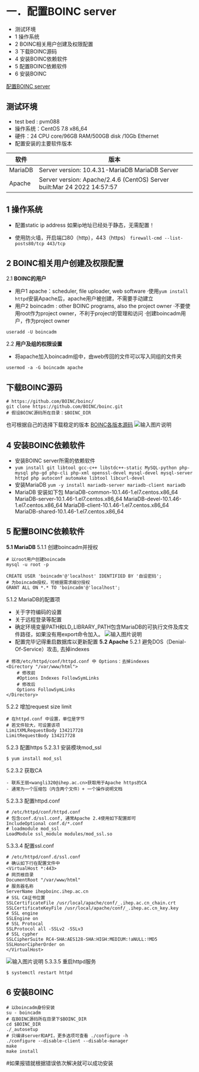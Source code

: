 


> 

# 一．配置BOINC server

 - 测试环境
 - 1 操作系统
 - 2 BOINC相关用户创建及权限配置
 - 3 下载BOINC源码
 - 4 安装BOINC依赖软件
 - 5 配置BOINC依赖软件
 - 6 安装BOINC
 
 [配置BOINC server](#)
 

## 测试环境

 - test bed : pvm088
 - 操作系统：CentOS 7.8 x86_64
 - 硬件：24 CPU core/96GB RAM/500GB disk /10Gb Ethernet
 - 配置安装的主要软件版本
 
| 软件 | 版本 |
|--|--|
| MariaDB | Server version: 10.4.31-MariaDB MariaDB Server |
|Apache|Server version: Apache/2.4.6 (CentOS)          Server built:Mar 24 2022 14:57:57|
## 1 操作系统
 - 配置static ip address
 如果ip地址已经处于静态，无需配置！
 
 - 使用防火墙，开启端口80（http），443（https）
 `firewall-cmd --list-posts80/tcp 443/tcp`
## 2 BOINC相关用户创建及权限配置

2.1 **BOINC的用户**

 - 用户1   apache：scheduler, file uploader, web software
    ·使用`yum install httpd`安装Apache后，apache用户被创建，不需要手动建立
 - 用户2   boincadm : other BOINC programs, also the project owner
 ·不要使用root作为project owner，不利于project的管理和访问
 ·创建boincadm用户，作为project owner
 ```
useradd -U boincadm
```
2.2 **用户及组的权限设置**
 - 将apache加入boincadm组中，由web传回的文件可以写入同组的文件夹
 ```
usermod -a -G boincadm apache
```
## 下载BOINC源码

```
# https://github.com/BOINC/boinc/
git clone https://github.com/BOINC/boinc.git
# 假设BOINC源码所在目录：$BOINC_DIR
```
也可根据自己的选择下载稳定的版本
[BOINC各版本源码](https://github.com/BOINC/boinc)
![输入图片说明](/imgs/2023-10-23/5BVyl0W15A27gpH8.png)
## 4 安装BOINC依赖软件

 - 安装BOINC server所需的依赖软件
 - ``yum install git libtool gcc-c++ libstdc++-static MySQL-python php-mysql php-gd php-cli php-xml openssl-devel mysql-devel mysql-server httpd php autoconf automake libtool libcurl-devel``
 - 安装MariaDB
  `yum -y install mariadb-server mariadb-client mariadb   `
 - MariaDB 安装如下包
 MariaDB-common-10.1.46-1.el7.centos.x86_64
MariaDB-server-10.1.46-1.el7.centos.x86_64
MariaDB-devel-10.1.46-1.el7.centos.x86_64
MariaDB-client-10.1.46-1.el7.centos.x86_64
MariaDB-shared-10.1.46-1.el7.centos.x86_64
## 5 配置BOINC依赖软件
**5.1 MariaDB**
5.1.1 创建boincadm并授权
```
# 以root用户创建boincadm
mysql -u root -p
```
```
CREATE USER 'boincadm'@'localhost' IDENTIFIED BY '自设密码';
# 为boincadm授权，可根据需求细分授权
GRANT ALL ON *.* TO 'boincadm'@'localhost';
```
5.1.2 MariaDB的配置项
 - 关于字符编码的设置
 - 关于远程登录等配置
 - 确定环境变量PATH和LD_LIBRARY_PATH包含MariaDB的可执行文件及库文件路径，如果没有用export命令加入。
 ![输入图片说明](/imgs/2023-10-23/DyqtMd3oqeDgL9Tw.png)
 - 配置完毕记得重启数据库以更新配置
**5.2 Apache**
5.2.1 避免DOS（Denial-Of-Service）攻击, 去掉indexes
```
# 修改/etc/httpd/conf/httpd.conf 中 Options：去掉indexes
<Directory "/var/www/html">
    # 修改前
    #Options Indexes FollowSymLinks
    # 修改后
    Options FollowSymLinks
</Directory>
```
5.2.2 增加request size limit
```
# 在httpd.conf 中设置，单位是字节
# 若文件较大，可设置该项
LimitXMLRequestBody 134217728
LimitRequestBody 134217728
```
5.2.3 配置https
5.2.3.1 安装模块mod_ssl
```
$ yum install mod_ssl
```
5.2.3.2 获取CA
```
- 联系王丽<wangli320@ihep.ac.cn>获取用于Apache https的CA
- 通常为一个压缩包（内含两个文件）+ 一个操作说明文档
```
5.2.3.3 配置httpd.conf
```
# /etc/httpd/conf/httpd.conf
# 包含conf.d/ssl.conf, 通常Apache 2.4使用如下配置即可
IncludeOptional conf.d/*.conf
# loadmodule mod_ssl
LoadModule ssl_module modules/mod_ssl.so
```
5.3.3.4 配置ssl.conf
```
# /etc/httpd/conf.d/ssl.conf
# 确认如下行在配置文件中
<VirtualHost *:443>
# 网页根目录
DocumentRoot "/var/www/html"
# 服务器名称
ServerName ihepboinc.ihep.ac.cn
# SSL CA证书位置
SSLCertificateFile /usr/local/apache/conf/_.ihep.ac.cn_chain.crt
SSLCertificateKeyFile /usr/local/apache/conf/_.ihep.ac.cn_key.key
# SSL engine
SSLEngine on
# SSL Protocal
SSLProtocol all -SSLv2 -SSLv3
# SSL cypher
SSLCipherSuite RC4-SHA:AES128-SHA:HIGH:MEDIUM:!aNULL:!MD5
SSLHonorCipherOrder on
</VirtualHost>
```
![输入图片说明](/imgs/2023-10-23/qR1qS1iLAXmhKAjh.png)
5.3.3.5 重启httpd服务
```
$ systemctl restart httpd
```
## 6 安装BOINC
```
# 以boincadm身份安装
su - boincadm
# 在BOINC源码所在目录下$BOINC_DIR
cd $BOINC_DIR
./_autosetup
# 只编译server和API，更多选项可查看 ./configure -h
./configure --disable-client --disable-manager
make
make install
```
#如果报错就根据错误依次解决就可以成功安装
    

 

  





  
 
       
 



<!--stackedit_data:
eyJoaXN0b3J5IjpbOTkxNjA3NTU5XX0=
-->